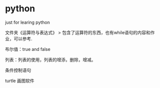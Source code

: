 # python
just for learing python

文件夹《运算符与表达式》   >    包含了运算符的东西，也有while语句的内容和作业，可以参考.


布尔值：true and false

列表：列表的使用，列表的增添，删除，增减。

条件控制语句

turtle 画图软件
